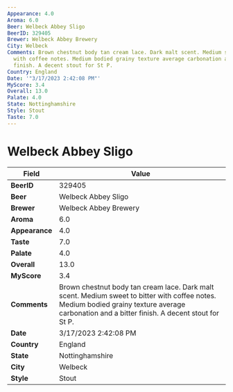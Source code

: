 ```yaml
---
Appearance: 4.0
Aroma: 6.0
Beer: Welbeck Abbey Sligo
BeerID: 329405
Brewer: Welbeck Abbey Brewery
City: Welbeck
Comments: Brown chestnut body tan cream lace. Dark malt scent. Medium sweet to bitter
  with coffee notes. Medium bodied grainy texture average carbonation and a bitter
  finish. A decent stout for St P.
Country: England
Date: '"3/17/2023 2:42:08 PM"'
MyScore: 3.4
Overall: 13.0
Palate: 4.0
State: Nottinghamshire
Style: Stout
Taste: 7.0
---
```


# Welbeck Abbey Sligo

| Field         | Value |
|---------------|-------|
| **BeerID** | 329405 |
| **Beer** | Welbeck Abbey Sligo |
| **Brewer** | Welbeck Abbey Brewery |
| **Aroma** | 6.0 |
| **Appearance** | 4.0 |
| **Taste** | 7.0 |
| **Palate** | 4.0 |
| **Overall** | 13.0 |
| **MyScore** | 3.4 |
| **Comments** | Brown chestnut body tan cream lace. Dark malt scent. Medium sweet to bitter with coffee notes. Medium bodied grainy texture average carbonation and a bitter finish. A decent stout for St P. |
| **Date** | 3/17/2023 2:42:08 PM |
| **Country** | England |
| **State** | Nottinghamshire |
| **City** | Welbeck |
| **Style** | Stout |
